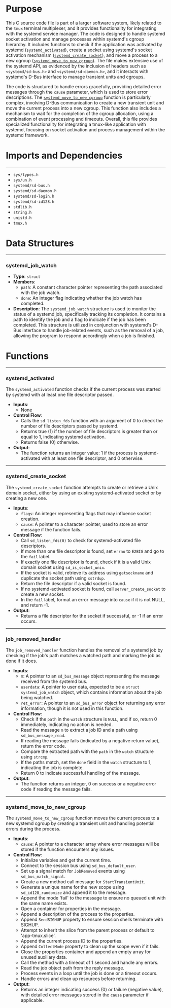 # Purpose
This C source code file is part of a larger software system, likely related to the `tmux` terminal multiplexer, and it provides functionality for integrating with the systemd service manager. The code is designed to handle systemd socket activation and manage processes within systemd's cgroup hierarchy. It includes functions to check if the application was activated by systemd ([`systemd_activated`](#systemd_activated)), create a socket using systemd's socket activation mechanism ([`systemd_create_socket`](#systemd_create_socket)), and move a process to a new cgroup ([`systemd_move_to_new_cgroup`](#systemd_move_to_new_cgroup)). The file makes extensive use of the systemd API, as evidenced by the inclusion of headers such as `<systemd/sd-bus.h>` and `<systemd/sd-daemon.h>`, and it interacts with systemd's D-Bus interface to manage transient units and cgroups.

The code is structured to handle errors gracefully, providing detailed error messages through the `cause` parameter, which is used to store error descriptions. The [`systemd_move_to_new_cgroup`](#systemd_move_to_new_cgroup) function is particularly complex, involving D-Bus communication to create a new transient unit and move the current process into a new cgroup. This function also includes a mechanism to wait for the completion of the cgroup allocation, using a combination of event processing and timeouts. Overall, this file provides specialized functionality for integrating a tmux-like application with systemd, focusing on socket activation and process management within the systemd framework.
# Imports and Dependencies

---
- `sys/types.h`
- `sys/un.h`
- `systemd/sd-bus.h`
- `systemd/sd-daemon.h`
- `systemd/sd-login.h`
- `systemd/sd-id128.h`
- `stdlib.h`
- `string.h`
- `unistd.h`
- `tmux.h`


# Data Structures

---
### systemd_job_watch
- **Type**: `struct`
- **Members**:
    - `path`: A constant character pointer representing the path associated with the job watch.
    - `done`: An integer flag indicating whether the job watch has completed.
- **Description**: The `systemd_job_watch` structure is used to monitor the status of a systemd job, specifically tracking its completion. It contains a path to identify the job and a flag to indicate if the job has been completed. This structure is utilized in conjunction with systemd's D-Bus interface to handle job-related events, such as the removal of a job, allowing the program to respond accordingly when a job is finished.


# Functions

---
### systemd_activated<!-- {{#callable:systemd_activated}} -->
The `systemd_activated` function checks if the current process was started by systemd with at least one file descriptor passed.
- **Inputs**:
    - None
- **Control Flow**:
    - Calls the `sd_listen_fds` function with an argument of 0 to check the number of file descriptors passed by systemd.
    - Returns true (1) if the number of file descriptors is greater than or equal to 1, indicating systemd activation.
    - Returns false (0) otherwise.
- **Output**:
    - The function returns an integer value: 1 if the process is systemd-activated with at least one file descriptor, and 0 otherwise.


---
### systemd_create_socket<!-- {{#callable:systemd_create_socket}} -->
The `systemd_create_socket` function attempts to create or retrieve a Unix domain socket, either by using an existing systemd-activated socket or by creating a new one.
- **Inputs**:
    - `flags`: An integer representing flags that may influence socket creation.
    - `cause`: A pointer to a character pointer, used to store an error message if the function fails.
- **Control Flow**:
    - Call `sd_listen_fds(0)` to check for systemd-activated file descriptors.
    - If more than one file descriptor is found, set `errno` to `E2BIG` and go to the `fail` label.
    - If exactly one file descriptor is found, check if it is a valid Unix domain socket using `sd_is_socket_unix`.
    - If the socket is valid, retrieve its address using `getsockname` and duplicate the socket path using `xstrdup`.
    - Return the file descriptor if a valid socket is found.
    - If no systemd-activated socket is found, call `server_create_socket` to create a new socket.
    - In the `fail` label, format an error message into `cause` if it is not NULL, and return -1.
- **Output**:
    - Returns a file descriptor for the socket if successful, or -1 if an error occurs.


---
### job_removed_handler<!-- {{#callable:job_removed_handler}} -->
The `job_removed_handler` function handles the removal of a systemd job by checking if the job's path matches a watched path and marking the job as done if it does.
- **Inputs**:
    - `m`: A pointer to an `sd_bus_message` object representing the message received from the systemd bus.
    - `userdata`: A pointer to user data, expected to be a `struct systemd_job_watch` object, which contains information about the job being watched.
    - `ret_error`: A pointer to an `sd_bus_error` object for returning any error information, though it is not used in this function.
- **Control Flow**:
    - Check if the `path` in the `watch` structure is `NULL`, and if so, return 0 immediately, indicating no action is needed.
    - Read the message `m` to extract a job ID and a path using `sd_bus_message_read`.
    - If reading the message fails (indicated by a negative return value), return the error code.
    - Compare the extracted path with the `path` in the `watch` structure using `strcmp`.
    - If the paths match, set the `done` field in the `watch` structure to 1, indicating the job is complete.
    - Return 0 to indicate successful handling of the message.
- **Output**:
    - The function returns an integer, 0 on success or a negative error code if reading the message fails.


---
### systemd_move_to_new_cgroup<!-- {{#callable:systemd_move_to_new_cgroup}} -->
The `systemd_move_to_new_cgroup` function moves the current process to a new systemd cgroup by creating a transient unit and handling potential errors during the process.
- **Inputs**:
    - `cause`: A pointer to a character array where error messages will be stored if the function encounters any issues.
- **Control Flow**:
    - Initialize variables and get the current time.
    - Connect to the session bus using `sd_bus_default_user`.
    - Set up a signal match for `JobRemoved` events using `sd_bus_match_signal`.
    - Create a new method call message for `StartTransientUnit`.
    - Generate a unique name for the new scope using `sd_id128_randomize` and append it to the message.
    - Append the mode 'fail' to the message to ensure no queued unit with the same name exists.
    - Open a container for properties in the message.
    - Append a description of the process to the properties.
    - Append `SendSIGHUP` property to ensure session shells terminate with SIGHUP.
    - Attempt to inherit the slice from the parent process or default to 'app-tmux.slice'.
    - Append the current process ID to the properties.
    - Append `CollectMode` property to clean up the scope even if it fails.
    - Close the properties container and append an empty array for unused auxiliary data.
    - Call the method with a timeout of 1 second and handle any errors.
    - Read the job object path from the reply message.
    - Process events in a loop until the job is done or a timeout occurs.
    - Handle errors and clean up resources before returning.
- **Output**:
    - Returns an integer indicating success (0) or failure (negative value), with detailed error messages stored in the `cause` parameter if applicable.


